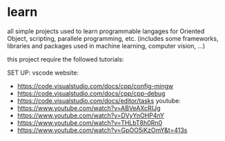 # learn
all simple projects used to learn programmable langages for Oriented Object, scripting, parallele programming, etc. (includes some frameworks, libraries and packages used in machine learning, computer vision, ...) 

this project require the followed tutorials:

SET UP:
vscode website:
- https://code.visualstudio.com/docs/cpp/config-mingw
- https://code.visualstudio.com/docs/cpp/cpp-debug
- https://code.visualstudio.com/docs/editor/tasks
youtube:
- https://www.youtube.com/watch?v=ABVeAXcRIJg
- https://www.youtube.com/watch?v=DVyYnOHP4nY
- https://www.youtube.com/watch?v=THLbT8h0Rn0
- https://www.youtube.com/watch?v=GpOO5iKzOmY&t=413s 
